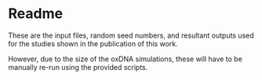 # Readme
These are the input files, random seed numbers, and resultant outputs used for the studies shown in the publication of this work.

However, due to the size of the oxDNA simulations, these will have to be manually re-run using the provided scripts.